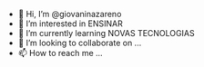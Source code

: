 - 👋 Hi, I’m @giovaninazareno
- 👀 I’m interested in  ENSINAR
- 🌱 I’m currently learning  NOVAS TECNOLOGIAS
- 💞️ I’m looking to collaborate on ...
- 📫 How to reach me ...

<!---
giovaninazareno/giovaninazareno is a ✨ special ✨ repository because its `README.md` (this file) appears on your GitHub profile.
You can click the Preview link to take a look at your changes.
--->
